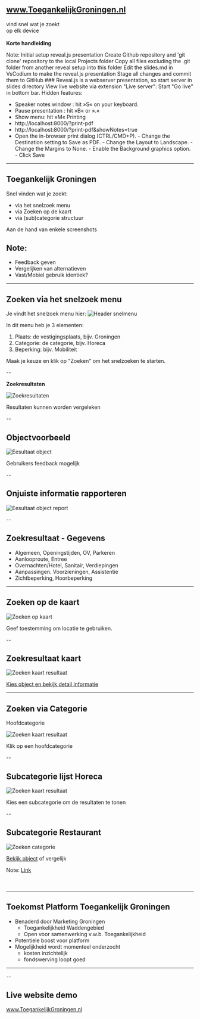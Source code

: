 
<!-- .slide: data-menu-title="www.Toegankelijk Groningen.nl" data-background-image="images/TG-Home.png" data-background-opacity="0.2" -->
## www.ToegankelijkGroningen.nl

vind snel wat je zoekt  
op elk device  
</br>
**Korte handleiding**

Note:
  Initial setup reveal.js presentation
    Create Github repository and 'git clone' repository to the local Projects folder
    Copy all files excluding the .git folder from another reveal setup into this folder
    Edit the slides.md in VsCodium to make the reveal.js presentation
    Stage all changes and commit them to GitHub
    ###
  Reveal.js is a webserver presentation, so start server in slides directory
     View live website via extension "Live server": Start "Go live" in bottom bar.
  Hidden features:
  - Speaker notes window : hit »S« on your keyboard.
  - Pause presentation :  hit »B« or ».«
  - Show menu: hit »M«
  Printing
  -  http://localhost:8000/?print-pdf
  -  http://localhost:8000/?print-pdf&showNotes=true
  -  Open the in-browser print dialog (CTRL/CMD+P).
    -  Change the Destination setting to Save as PDF.
    -  Change the Layout to Landscape.
    -  Change the Margins to None.
    -  Enable the Background graphics option.
    -  Click Save

---

## Toegankelijk Groningen

Snel vinden wat je zoekt:

- via het snelzoek menu
- via Zoeken op de kaart
- via (sub)categorie structuur

Aan de hand van enkele screenshots

Note:
- 
- Feedback geven
- Vergelijken van alternatieven
- Vast/Mobiel gebruik identiek?

---

<!-- .slide: data-menu-title="Zoeken via het snelzoek menu" -->
## Zoeken via het snelzoek menu

Je vindt het snelzoek menu hier:
![Header snelmenu](images/TG-Home-Snelmenu.png)

In dit menu heb je 3 elementen:
1. Plaats: de vestigingsplaats, bijv. Groningen
2. Categorie: de categorie, bijv. Horeca
3. Beperking: bijv. Mobiliteit
 
Maak je keuze en klik op "Zoeken" om het snelzoeken te starten.

--

<!-- .slide: data-menu-title="Zoekresultaten" -->
**Zoekresultaten**

![Zoekresultaten](images/TG-Home-zoek-result.png)

Resultaten kunnen worden vergeleken

--

<!-- .slide: data-menu-title="Objectvoorbeeld" -->
## Objectvoorbeeld

![Eesultaat object](images/TG-Home-Result-Object.png)

Gebruikers feedback mogelijk

--

<!-- .slide: data-menu-title="Rapporteer onjuiste informatie" -->
## Onjuiste informatie rapporteren

![Eesultaat object report](images/TG-Home-Result-Object-Report.png)

--

<!-- .slide: data-menu-title="Zoekresultaat rubrieken" -->
## Zoekresultaat - Gegevens

- Algemeen, Openingstijden, OV, Parkeren
- Aanlooproute, Entree
- Overnachten/Hotel, Sanitair, Verdiepingen
- Aanpassingen. Voorzieningen, Assistentie
- Zichtbeperking, Hoorbeperking

---

<!-- .slide: data-menu-title="Zoeken op de kaart" -->
## Zoeken op de kaart
![Zoeken op kaart](images/TG-Home-header-ZoekKaart.png)

Geef toestemming om locatie te gebruiken.

--

<!-- .slide: data-menu-title="Zoekresultaat kaart" -->
## Zoekresultaat kaart
![Zoeken kaart resultaat](images/TG-Home-Kaart-Result.png)

[Kies object en bekijk detail informatie](#/2/4)

---

<!-- .slide: data-menu-title="Zoeken via (sub)categorie" -->
## Zoeken via Categorie

Hoofdcategorie

![Zoeken kaart resultaat](images/TG-Home-HoofdCategory.png)

Klik op een hoofdcategorie

--

<!-- .slide: data-menu-title="Subcategorie Horeca" -->
## Subcategorie lijst Horeca

![Zoeken kaart resultaat](images/TG-Home-Subcategory-Horeca.png)

Kies een subcategorie om de resultaten te tonen

--

<!-- .slide: data-menu-title="Subcategorie Restaurant" -->
## Subcategorie Restaurant
![Zoeken categorie](images/TG-Home-Subcategory-Restaurant.png)

[Bekijk object](#/2/4) of vergelijk

Note:
<a href="#/some-slide">Link</a>
</br></br></br>

---

<!-- .slide: data-menu-title="Toekomst Platform Toegankelijk Groningen" -->
## Toekomst Platform Toegankelijk Groningen
- Benaderd door Marketing Groningen
  - Toegankelijkheid Waddengebied
  - Open voor samenwerking v.w.b. Toegankelijkheid
- Potentiele boost voor platform
- Mogelijkheid wordt momenteel onderzocht
  - kosten inzichtelijk
  - fondswerving loopt goed

---

<!-- .slide: data-background-image="images/Thats_all_Folks.jpg" data-background-opacity="1.0" -->

--

<!-- .slide: data-menu-title="Live demo" -->
## Live website demo

<a href="http://www.ToegankelijkGroningen.nl">www.ToegankelijkGroningen.nl</a>
